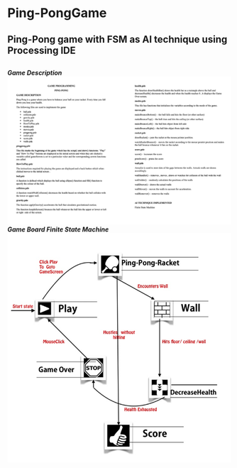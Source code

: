 # Ping-PongGame
<h2>Ping-Pong game with FSM as AI technique using Processing IDE<h2>
  <p>
  <h4><i>
  Game Description<br>
  <img src="https://github.com/PriyankaSukumar22/Ping-Pong/blob/main/About.png" width=auto height=auto></img>
  Game Board Finite State Machine<br>
  <img src="https://github.com/PriyankaSukumar22/Ping-Pong/blob/main/GameBoardFSM.jpg" width=auto height=auto></img>
  </i></h4>
  </p>

